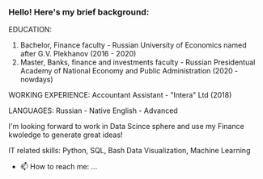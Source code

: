 ### Hello! Here's my brief background:

EDUCATION: 
1. Bachelor, Finance faculty - Russian University of Economics named after G.V. Plekhanov (2016 - 2020)
2. Master,  Banks, finance and investments faculty - Russian Presidentual Academy of National Economy and Public Administration (2020 - nowdays)

WORKING EXPERIENCE:
Accountant Assistant - "Intera" Ltd (2018)

LANGUAGES:
Russian - Native
English - Advanced

I'm looking forward to work in Data Scince sphere and use my Finance kwoledge to generate great ideas!

IT related skills:
Python, SQL, Bash
Data Visualization, Machine Learning

- 📫 How to reach me: ...

